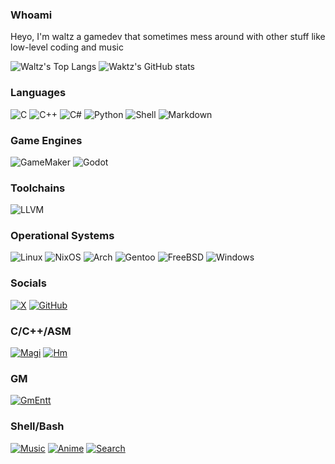 ### Whoami
Heyo, I'm waltz a gamedev that sometimes mess around with other stuff like low-level coding and music


![Waltz's Top Langs](https://github-readme-stats.vercel.app/api/top-langs/?username=wa1t5&theme=dark)
![Waktz's GitHub stats](https://github-readme-stats.vercel.app/api?username=wa1t5&show_icons=true&theme=dark)

### Languages
![C](https://img.shields.io/badge/C-00599C?style=for-the-badge&logo=c&logoColor=white)
![C++](https://img.shields.io/badge/C%2B%2B-00599C?style=for-the-badge&logo=c%2B%2B&logoColor=white)
![C#](https://img.shields.io/badge/C%23-239120?style=for-the-badge&logo=c-sharp&logoColor=white)
![Python](https://img.shields.io/badge/Python-3776AB?style=for-the-badge&logo=python&logoColor=white)
![Shell](https://img.shields.io/badge/Shell_Script-121011?style=for-the-badge&logo=gnu-bash&logoColor=white)
![Markdown](https://img.shields.io/badge/Markdown-000000?style=for-the-badge&logo=markdown&logoColor=white)

### Game Engines
![GameMaker](https://img.shields.io/badge/GameMaker-000000?style=for-the-badge&logo=gamemaker&logoColor=white)
![Godot](https://img.shields.io/badge/Godot-145afc?style=for-the-badge&logo=godotengine&logoColor=white)

### Toolchains
![LLVM](https://img.shields.io/badge/LLVM-276DC3?style=for-the-badge&logo=llvm&logoColor=white)

### Operational Systems
![Linux](https://img.shields.io/badge/Linux-FCC624?style=for-the-badge&logo=linux&logoColor=black)
![NixOS](https://img.shields.io/badge/NixOS-5277C3?style=for-the-badge&logo=nixos&logoColor=white)
![Arch](https://img.shields.io/badge/Arch_Linux-1793D1?style=for-the-badge&logo=arch-linux&logoColor=white)
![Gentoo](https://img.shields.io/badge/Gentoo-54487A?style=for-the-badge&logo=gentoo&logoColor=white)
![FreeBSD](https://img.shields.io/badge/freebsd-AB2B28?style=for-the-badge&logo=freebsd&logoColor=white)
![Windows](https://img.shields.io/badge/Windows-0078D6?style=for-the-badge&logo=windows&logoColor=white)

### Socials
[![X](https://img.shields.io/badge/x-000000?style=for-the-badge&logo=x&logoColor=white)](https://twitter.com/_Wa1t5)
[![GitHub](https://img.shields.io/badge/GitHub-100000?style=for-the-badge&logo=github&logoColor=white)](https://github.com/Wa1t5)

### C/C++/ASM 
[![Magi](https://github-readme-stats.vercel.app/api/pin/?username=wa1t5&repo=magi&theme=dark)](https://github.com/wa1t5/magi)
[![Hm](https://github-readme-stats.vercel.app/api/pin/?username=wa1t5&repo=hm&theme=dark)](https://github.com/wa1t5/hm)

### GM
[![GmEntt](https://github-readme-stats.vercel.app/api/pin/?username=wa1t5&repo=gmentt&theme=dark)](https://github.com/wa1t5/gmentt)

### Shell/Bash 
[![Music](https://github-readme-stats.vercel.app/api/pin/?username=wa1t5&repo=music&theme=dark)](https://github.com/wa1t5/music)
[![Anime](https://github-readme-stats.vercel.app/api/pin/?username=wa1t5&repo=anime&theme=dark)](https://github.com/wa1t5/anime)
[![Search](https://github-readme-stats.vercel.app/api/pin/?username=wa1t5&repo=search&theme=dark)](https://github.com/wa1t5/search)

